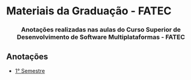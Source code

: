 # Materiais da Graduação - FATEC

<h3 align="center">Anotações realizadas nas aulas do <b>Curso Superior de Desenvolvimento de Software Multiplataformas</b> - FATEC</h3>

## Anotações

- [1° Semestre](1°%20Semestre/S.O.%20e%20Redes%20de%20Computadores/00%20-%20Disciplina.md)
